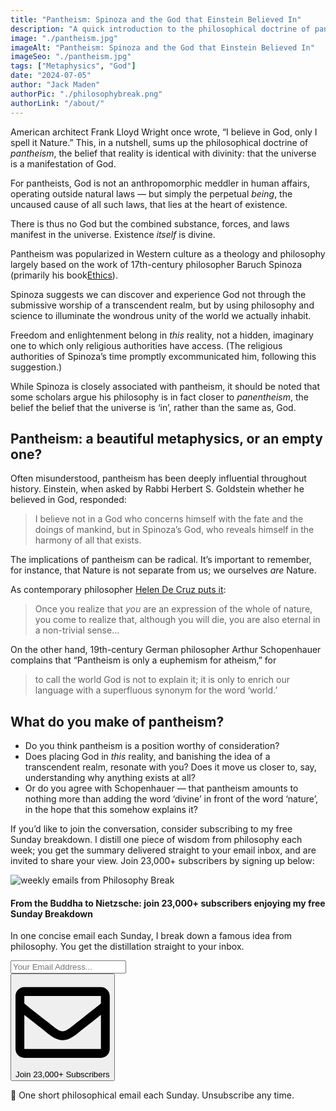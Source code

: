 ```yaml
---
title: "Pantheism: Spinoza and the God that Einstein Believed In"
description: "A quick introduction to the philosophical doctrine of pantheism, and the God that Albert Einstein believed in."
image: "./pantheism.jpg"
imageAlt: "Pantheism: Spinoza and the God that Einstein Believed In"
imageSeo: "./pantheism.jpg"
tags: ["Metaphysics", "God"]
date: "2024-07-05"
author: "Jack Maden"
authorPic: "./philosophybreak.png"
authorLink: "/about/"
---
```


<span class="big-letter">A</span>merican architect Frank Lloyd Wright once wrote, “I believe in God, only I spell it Nature.” This, in a nutshell, sums up the philosophical doctrine of _pantheism_, the belief that reality is identical with divinity: that the universe is a manifestation of God.

For pantheists, God is not an anthropomorphic meddler in human affairs, operating outside natural laws — but simply the perpetual _being_, the uncaused cause of all such laws, that lies at the heart of existence. 

There is thus no God but the combined substance, forces, and laws manifest in the universe. Existence _itself_ is divine.

Pantheism was popularized in Western culture as a theology and philosophy largely based on the work of 17th-century philosopher Baruch Spinoza (primarily his book <a target="_blank" rel="noopener noreferrer sponsored" href="https://amzn.to/4ckCFlG">​Ethics​</a>).

Spinoza suggests we can discover and experience God not through the submissive worship of a transcendent realm, but by using philosophy and science to illuminate the wondrous unity of the world we actually inhabit. 

Freedom and enlightenment belong in _this_ reality, not a hidden, imaginary one to which only religious authorities have access. (The religious authorities of Spinoza’s time promptly excommunicated him, following this suggestion.)

While Spinoza is closely associated with pantheism, it should be noted that some scholars argue his philosophy is in fact closer to _panentheism_, the belief the belief that the universe is ‘in’, rather than the same as, God.

## Pantheism: a beautiful metaphysics, or an empty one?

⁣⁣<span class="big-letter">O</span>ften misunderstood, pantheism has been deeply influential throughout history. Einstein, when asked by Rabbi Herbert S. Goldstein whether he believed in God, responded: 

>I believe not in a God who concerns himself with the fate and the doings of mankind, but in Spinoza’s God, who reveals himself in the harmony of all that exists.

The implications of pantheism can be radical. It’s important to remember, for instance, that Nature is not separate from us; we ourselves _are_ Nature.

As contemporary philosopher [Helen De Cruz puts it](https://aeon.co/essays/how-to-face-the-climate-crisis-with-spinoza-and-self-knowledge):

>Once you realize that _you_ are an expression of the whole of nature, you come to realize that, although you will die, you are also eternal in a non-trivial sense...

On the other hand, 19th-century German philosopher Arthur Schopenhauer complains that “Pantheism is only a euphemism for atheism,” for

>to call the world God is not to explain it; it is only to enrich our language with a superfluous synonym for the word ‘world.’

## What do you make of pantheism?

- Do you think pantheism is a position worthy of consideration?
- Does placing God in _this_ reality, and banishing the idea of a transcendent realm, resonate with you? Does it move us closer to, say, understanding why anything exists at all?
- Or do you agree with Schopenhauer — that pantheism amounts to nothing more than adding the word ‘divine’ in front of the word ‘nature’, in the hope that this somehow explains it?

If you’d like to join the conversation, consider subscribing to my free Sunday breakdown. I distill one piece of wisdom from philosophy each week; you get the summary delivered straight to your email inbox, and are invited to share your view. Join 23,000+ subscribers by signing up below:

<!--big subscribe-->
<div class="course-promo darkradial-background subscribe text-center">
    <img src="/static/6313d50bc32799a6c869239128784c7b/e7f7a/weekly-break.webp" alt="weekly emails from Philosophy Break">
    <h4>From the Buddha to Nietzsche: join 23,000+ subscribers enjoying my free Sunday Breakdown</h4>
    <p class="small-grey-font no-mar-bottom">In one concise email each Sunday, I break down a famous idea from philosophy. You get the distillation straight to your inbox.</p>
    <div class="small-pad-top">
        <form action="https://app.convertkit.com/forms/5812400/subscriptions" method="post" data-sv-form="5812400" data-uid="be0e52d3c0" data-format="inline" data-version="6" data-options="{&quot;settings&quot;:{&quot;after_subscribe&quot;:{&quot;action&quot;:&quot;message&quot;,&quot;success_message&quot;:&quot;Thank you, philosopher! Your welcome email will land in your inbox shortly.&quot;,&quot;redirect_url&quot;:&quot;https://philosophybreak.com/thank-you/&quot;},&quot;analytics&quot;:{&quot;google&quot;:null,&quot;fathom&quot;:null,&quot;facebook&quot;:null,&quot;segment&quot;:null,&quot;pinterest&quot;:null,&quot;sparkloop&quot;:null,&quot;googletagmanager&quot;:null},&quot;modal&quot;:{&quot;trigger&quot;:&quot;timer&quot;,&quot;scroll_percentage&quot;:null,&quot;timer&quot;:5,&quot;devices&quot;:&quot;all&quot;,&quot;show_once_every&quot;:15},&quot;powered_by&quot;:{&quot;show&quot;:false,&quot;url&quot;:&quot;https://convertkit.com/features/forms?utm_campaign=poweredby&amp;utm_content=form&amp;utm_medium=referral&amp;utm_source=dynamic&quot;},&quot;recaptcha&quot;:{&quot;enabled&quot;:false},&quot;return_visitor&quot;:{&quot;action&quot;:&quot;show&quot;,&quot;custom_content&quot;:&quot;&quot;},&quot;slide_in&quot;:{&quot;display_in&quot;:&quot;bottom_right&quot;,&quot;trigger&quot;:&quot;timer&quot;,&quot;scroll_percentage&quot;:null,&quot;timer&quot;:5,&quot;devices&quot;:&quot;all&quot;,&quot;show_once_every&quot;:15},&quot;sticky_bar&quot;:{&quot;display_in&quot;:&quot;top&quot;,&quot;trigger&quot;:&quot;timer&quot;,&quot;scroll_percentage&quot;:null,&quot;timer&quot;:5,&quot;devices&quot;:&quot;all&quot;,&quot;show_once_every&quot;:15}},&quot;version&quot;:&quot;6&quot;}" min-width="400 500 600 700 800">
        <div data-style="clean"><ul data-element="errors" data-group="alert"></ul><div data-element="fields" data-stacked="false">
            <div>
                <input name="email_address" aria-label="Your Email Address..." placeholder="Your Email Address..." required type="email" />
            </div>
            <button class="button primary" type="submit" data-element="submit"><div><div></div><div></div><div></div></div><span><svg xmlns="http://www.w3.org/2000/svg" viewBox="0 0 512 512"><path d="M464 64H48C21.49 64 0 85.49 0 112v288c0 26.51 21.49 48 48 48h416c26.51 0 48-21.49 48-48V112c0-26.51-21.49-48-48-48zm0 48v40.805c-22.422 18.259-58.168 46.651-134.587 106.49-16.841 13.247-50.201 45.072-73.413 44.701-23.208.375-56.579-31.459-73.413-44.701C106.18 199.465 70.425 171.067 48 152.805V112h416zM48 400V214.398c22.914 18.251 55.409 43.862 104.938 82.646 21.857 17.205 60.134 55.186 103.062 54.955 42.717.231 80.509-37.199 103.053-54.947 49.528-38.783 82.032-64.401 104.947-82.653V400H48z"/></svg>Join 23,000+ Subscribers</span></button>
            </div>
            </div>
        </form>
        <p class="tiny-mar-top no-mar-bottom review-font">💭 One short philosophical email each Sunday. Unsubscribe any time.</p>
    </div>
</div>
</div>